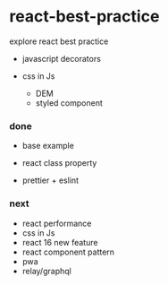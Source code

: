 # react-best-practice

explore react best practice

* javascript decorators

* css in Js

  * DEM
  * styled component  

### done

* base example

* react class property

* prettier + eslint

### next

* react performance
* css in Js
* react 16 new feature
* react component pattern
* pwa
* relay/graphql
